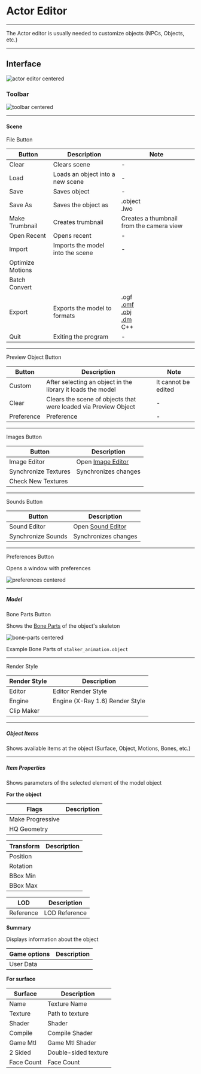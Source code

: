 # Actor Editor

___

The Actor editor is usually needed to customize objects (NPCs, Objects, etc.)

___

## Interface

![actor editor centered](sdk-image/actor-editor.png)

### Toolbar

![toolbar centered](sdk-image/actor-editor-toolbar.png)

___

#### Scene

File Button

| Button | Description | Note |
|---|---|---|
| Clear | Clears scene | - |
| Load | Loads an object into a new scene | - |
| Save | Saves object | - |
| Save As | Saves the object as | .object<br> .lwo</br> |
| Make Trumbnail | Creates trumbnail | Creates a thumbnail from the camera view |
| Open Recent | Opens recent | - |
| Import | Imports the model into the scene | - |
| Optimize Motions |  |  |
| Batch Convert |  |  |
| Export | Exports the model to formats  | .ogf<br> [.omf](../main-folders-and-files/file-formats/index.html#omf-open-motions-format)<br> [.obj](../main-folders-and-files/file-formats/index.html#object)<br> [.dm](../main-folders-and-files/file-formats/index.html#dm-detail-model)<br>C++ |
| Quit | Exiting the program | - |

___

Preview Object Button

| Button | Description | Note |
|---|---|---|
| Custom | After selecting an object in the library it loads the model | It cannot be edited |
| Clear | Clears the scene of objects that were loaded via Preview Object | - |
| Preference | Preference | - |

___

Images Button

| Button | Description |
|---|---|
| Image Editor | Open [Image Editor](image-editor.md) |
| Synchronize Textures | Synchronizes changes |
| Check New Textures |  |

___

Sounds Button

| Button | Description |
|---|---|
| Sound Editor | Open [Sound Editor](sound-editor.md) |
| Synchronize Sounds | Synchronizes changes |

___

Preferences Button

Opens a window with preferences

![preferences centered](sdk-image/actor-editor-preferences.png)

___

##### Model

Bone Parts Button

Shows the [Bone Parts](../main-folders-and-files/file-formats/README.md#models) of the object's skeleton

![bone-parts centered](sdk-image/actor-editor-bone-parts.png)

Example Bone Parts of `stalker_animation.object`
___

Render Style

| Render Style | Description |
|---|---|
| Editor | Editor Render Style |
| Engine | Engine (X-Ray 1.6) Render Style |
| Clip Maker |  |

___

##### Object Items

Shows available items at the object (Surface, Object, Motions, Bones, etc.)
___

##### Item Properties

Shows parameters of the selected element of the model object

**For the object**

| Flags | Description |
|---|---|
| Make Progressive |  |
| HQ Geometry |  |

| Transform | Description |
|---|---|
| Position |  |
| Rotation |  |
| BBox Min |  |
| BBox Max |  |

| LOD | Description |
|---|---|
| Reference | LOD Reference |

**Summary**

Displays information about the object

| Game options | Description |
|---|---|
| User Data |  |

**For surface**

| Surface | Description |
|---|---|
| Name | Texture Name |
| Texture | Path to texture |
| Shader | Shader |
| Compile | Compile Shader |
| Game Mtl | Game Mtl Shader |
| 2 Sided | Double-sided texture |
| Face Count | Face Count |

